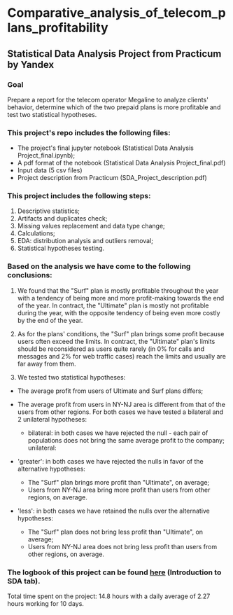 # Comparative_analysis_of_telecom_plans_profitability
## Statistical Data Analysis Project from Practicum by Yandex

### Goal
Prepare a report for the telecom operator Megaline to analyze clients' behavior, determine which of the two prepaid plans is more profitable and test two statistical hypotheses.

### This project's repo includes the following files:

- The project's final jupyter notebook (Statistical Data Analysis Project_final.ipynb);
- A pdf format of the notebook (Statistical Data Analysis Project_final.pdf)
- Input data (5 csv files)
- Project description from Practicum (SDA_Project_description.pdf)

### This project includes the following steps:

1. Descriptive statistics;
2. Artifacts and duplicates check;
3. Missing values replacement and data type change;
4. Calculations;
5. EDA: distribution analysis and outliers removal;
6. Statistical hypotheses testing.

### Based on the analysis we have come to the following conclusions:

1. We found that the "Surf" plan is mostly profitable throughout the year with a tendency of being more and more profit-making towards the end of the year. In contract, the "Ultimate" plan is mostly not profitable during the year, with the opposite tendency of being even more costly by the end of the year.

2. As for the plans' conditions, the "Surf" plan brings some profit because users often exceed the limits. In contract, the "Ultimate" plan's limits should be reconsidered as users quite rarely (in 0% for calls and messages and 2% for web traffic cases) reach the limits and usually are far away from them.

3. We tested two statistical hypotheses:

- The average profit from users of Ultimate and Surf plans differs;
- The average profit from users in NY-NJ area is different from that of the users from other regions.
For both cases we have tested a bilateral and 2 unilateral hypotheses:

  - bilateral: in both cases we have rejected the null - each pair of populations does not bring the same average profit to the company;
unilateral:
- 'greater': in both cases we have rejected the nulls in favor of the alternative hypotheses:
    - The "Surf" plan brings more profit than "Ultimate", on average;
    - Users from NY-NJ area bring more profit than users from other regions, on average.
- 'less': in both cases we have retained the nulls over the alternative hypotheses:
    - The "Surf" plan does not bring less profit than "Ultimate", on average;
    - Users from NY-NJ area does not bring less profit than users from other regions, on average.

### The logbook of this project can be found [here](https://docs.google.com/spreadsheets/d/1SrGdReexaSEomJGS6yR6cRwJtHA_XqpprnLaE7B6Ayg/edit#gid=1515049661) (Introduction to SDA tab).
Total time spent on the project: 14.8 hours with a daily average	of 2.27 hours working for 10 days.
